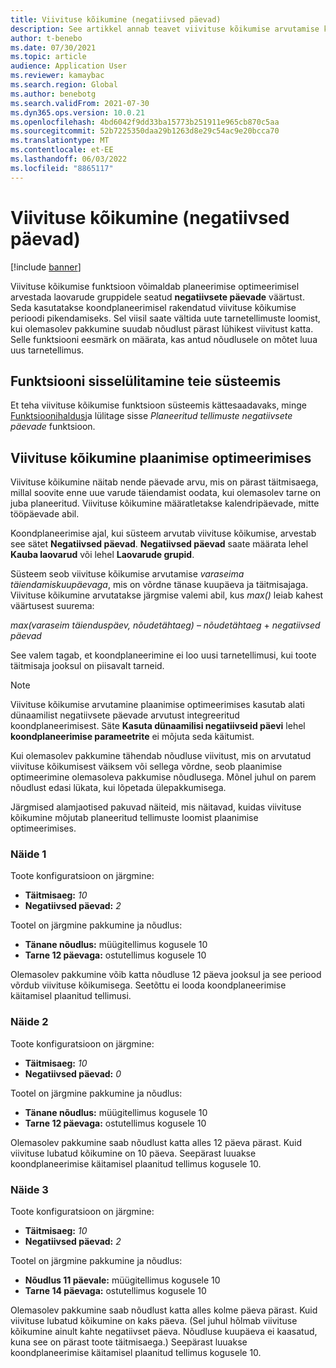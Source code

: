 ```yaml
---
title: Viivituse kõikumine (negatiivsed päevad)
description: See artikkel annab teavet viivituse kõikumise arvutamise kohta ja selle kohta, kuidas see mõjutab plaanitud tellimuse loomist plaanimise optimeerimises.
author: t-benebo
ms.date: 07/30/2021
ms.topic: article
audience: Application User
ms.reviewer: kamaybac
ms.search.region: Global
ms.author: benebotg
ms.search.validFrom: 2021-07-30
ms.dyn365.ops.version: 10.0.21
ms.openlocfilehash: 4bd6042f9dd33ba15773b251911e965cb870c5aa
ms.sourcegitcommit: 52b7225350daa29b1263d8e29c54ac9e20bcca70
ms.translationtype: MT
ms.contentlocale: et-EE
ms.lasthandoff: 06/03/2022
ms.locfileid: "8865117"
---
```

# <a name="delay-tolerance-negative-days"></a>Viivituse kõikumine (negatiivsed päevad)

[!include [banner](../../includes/banner.md)]

Viivituse kõikumise funktsioon võimaldab planeerimise optimeerimisel arvestada laovarude gruppidele seatud **negatiivsete päevade** väärtust. Seda kasutatakse koondplaneerimisel rakendatud viivituse kõikumise perioodi pikendamiseks. Sel viisil saate vältida uute tarnetellimuste loomist, kui olemasolev pakkumine suudab nõudlust pärast lühikest viivitust katta. Selle funktsiooni eesmärk on määrata, kas antud nõudlusele on mõtet luua uus tarnetellimus.

## <a name="turn-on-the-feature-in-your-system"></a>Funktsiooni sisselülitamine teie süsteemis

Et teha viivituse kõikumise funktsioon süsteemis kättesaadavaks, minge [Funktsioonihaldus](../../../fin-ops-core/fin-ops/get-started/feature-management/feature-management-overview.md)ja lülitage sisse *Planeeritud tellimuste negatiivsete päevade* funktsioon.

## <a name="delay-tolerance-in-planning-optimization"></a>Viivituse kõikumine plaanimise optimeerimises

Viivituse kõikumine näitab nende päevade arvu, mis on pärast täitmisaega, millal soovite enne uue varude täiendamist oodata, kui olemasolev tarne on juba planeeritud. Viivituse kõikumine määratletakse kalendripäevade, mitte tööpäevade abil.

Koondplaneerimise ajal, kui süsteem arvutab viivituse kõikumise, arvestab see sätet **Negatiivsed päevad**. **Negatiivsed päevad** saate määrata lehel **Kauba laovarud** või lehel **Laovarude grupid**.

Süsteem seob viivituse kõikumise arvutamise *varaseima täiendamiskuupäevaga*, mis on võrdne tänase kuupäeva ja täitmisajaga. Viivituse kõikumine arvutatakse järgmise valemi abil, kus *max()* leiab kahest väärtusest suurema:

*max(varaseim täienduspäev, nõudetähtaeg)* – *nõudetähtaeg* + *negatiivsed päevad*

See valem tagab, et koondplaneerimine ei loo uusi tarnetellimusi, kui toote täitmisaja jooksul on piisavalt tarneid.

> [!NOTE]
> Viivituse kõikumise arvutamine plaanimise optimeerimises kasutab alati dünaamilist negatiivsete päevade arvutust integreeritud koondplaneerimisest. Säte **Kasuta dünaamilisi negatiivseid päevi** lehel **koondplaneerimise parameetrite** ei mõjuta seda käitumist.

Kui olemasolev pakkumine tähendab nõudluse viivitust, mis on arvutatud viivituse kõikumisest väiksem või sellega võrdne, seob plaanimise optimeerimine olemasoleva pakkumise nõudlusega. Mõnel juhul on parem nõudlust edasi lükata, kui lõpetada ülepakkumisega.

Järgmised alamjaotised pakuvad näiteid, mis näitavad, kuidas viivituse kõikumine mõjutab planeeritud tellimuste loomist plaanimise optimeerimises.

### <a name="example-1"></a>Näide 1

Toote konfiguratsioon on järgmine:

- **Täitmisaeg:** *10*
- **Negatiivsed päevad:** *2*

Tootel on järgmine pakkumine ja nõudlus:

- **Tänane nõudlus:** müügitellimus kogusele 10
- **Tarne 12 päevaga:** ostutellimus kogusele 10

Olemasolev pakkumine võib katta nõudluse 12 päeva jooksul ja see periood võrdub viivituse kõikumisega. Seetõttu ei looda koondplaneerimise käitamisel plaanitud tellimusi.

### <a name="example-2"></a>Näide 2

Toote konfiguratsioon on järgmine:

- **Täitmisaeg:** *10*
- **Negatiivsed päevad:** *0*

Tootel on järgmine pakkumine ja nõudlus:

- **Tänane nõudlus:** müügitellimus kogusele 10
- **Tarne 12 päevaga:** ostutellimus kogusele 10

Olemasolev pakkumine saab nõudlust katta alles 12 päeva pärast. Kuid viivituse lubatud kõikumine on 10 päeva. Seepärast luuakse koondplaneerimise käitamisel plaanitud tellimus kogusele 10.

### <a name="example-3"></a>Näide 3

Toote konfiguratsioon on järgmine:

- **Täitmisaeg:** *10*
- **Negatiivsed päevad:** *2*

Tootel on järgmine pakkumine ja nõudlus:

- **Nõudlus 11 päevale:** müügitellimus kogusele 10
- **Tarne 14 päevaga:** ostutellimus kogusele 10

Olemasolev pakkumine saab nõudlust katta alles kolme päeva pärast. Kuid viivituse lubatud kõikumine on kaks päeva. (Sel juhul hõlmab viivituse kõikumine ainult kahte negatiivset päeva. Nõudluse kuupäeva ei kaasatud, kuna see on pärast toote täitmisaega.) Seepärast luuakse koondplaneerimise käitamisel plaanitud tellimus kogusele 10.
